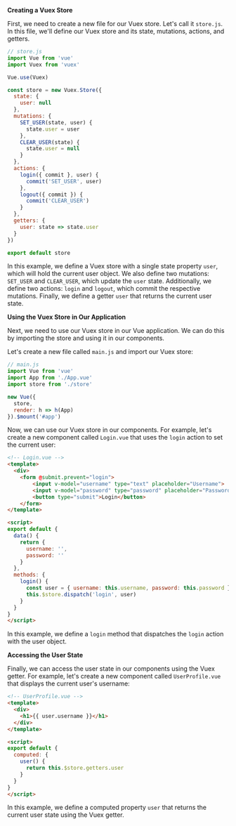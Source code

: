 **Creating a Vuex Store**

First, we need to create a new file for our Vuex store. Let's call it `store.js`. In this file, we'll define our Vuex store and its state, mutations, actions, and getters.
```javascript
// store.js
import Vue from 'vue'
import Vuex from 'vuex'

Vue.use(Vuex)

const store = new Vuex.Store({
  state: {
    user: null
  },
  mutations: {
    SET_USER(state, user) {
      state.user = user
    },
    CLEAR_USER(state) {
      state.user = null
    }
  },
  actions: {
    login({ commit }, user) {
      commit('SET_USER', user)
    },
    logout({ commit }) {
      commit('CLEAR_USER')
    }
  },
  getters: {
    user: state => state.user
  }
})

export default store
```
In this example, we define a Vuex store with a single state property `user`, which will hold the current user object. We also define two mutations: `SET_USER` and `CLEAR_USER`, which update the `user` state. Additionally, we define two actions: `login` and `logout`, which commit the respective mutations. Finally, we define a getter `user` that returns the current user state.

**Using the Vuex Store in Our Application**

Next, we need to use our Vuex store in our Vue application. We can do this by importing the store and using it in our components.

Let's create a new file called `main.js` and import our Vuex store:
```javascript
// main.js
import Vue from 'vue'
import App from './App.vue'
import store from './store'

new Vue({
  store,
  render: h => h(App)
}).$mount('#app')
```
Now, we can use our Vuex store in our components. For example, let's create a new component called `Login.vue` that uses the `login` action to set the current user:
```html
<!-- Login.vue -->
<template>
  <div>
    <form @submit.prevent="login">
        <input v-model="username" type="text" placeholder="Username">
        <input v-model="password" type="password" placeholder="Password">
        <button type="submit">Login</button>
    </form>
</template>

<script>
export default {
  data() {
    return {
      username: '',
      password: ''
    }
  },
  methods: {
    login() {
      const user = { username: this.username, password: this.password }
      this.$store.dispatch('login', user)
    }
  }
}
</script>
```
In this example, we define a `login` method that dispatches the `login` action with the user object.

**Accessing the User State**

Finally, we can access the user state in our components using the Vuex getter. For example, let's create a new component called `UserProfile.vue` that displays the current user's username:
```html
<!-- UserProfile.vue -->
<template>
  <div>
    <h1>{{ user.username }}</h1>
  </div>
</template>

<script>
export default {
  computed: {
    user() {
      return this.$store.getters.user
    }
  }
}
</script>
```
In this example, we define a computed property `user` that returns the current user state using the Vuex getter.
